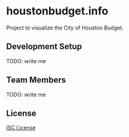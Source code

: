 # houstonbudget.info

Project to visualize the City of Houston Budget.

## Development Setup

TODO: write me

## Team Members

TODO: write me

## License

[ISC License]

[ISC License]:LICENSE.md
